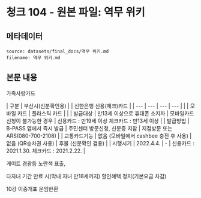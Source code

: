 # 청크 104 - 원본 파일: 역무 위키

## 메타데이터

```
source: datasets/final_docs/역무 위키.md
filename: 역무 위키.md
```

## 본문 내용

가족사랑카드

| 구분 | 부산시(신분확인용) | | 신한은행 신용(체크)카드 | | --- | --- | --- | --- | | | 모바일 카드 | 플라스틱 카드 | | | 발급대상 | 만13세 이상으로 휴대폰 소지자 | 모바일카드 신청이 불가능한 경우 | 신용카드 : 만19세 이상 체크카드 : 만13세 이상 | | 발급방법 | B-PASS 앱에서 즉시 발급 | 주민센터 방문신청, 신분증 지참 | 지점방문 또는 ARS(080-700-2108) | | 교통카드기능 | 없음 (모바일에서 cashbee 충전 후 사용) | 없음 (QR승차권 사용) | 후불 (신분확인 겸용) | | 시행시기 | 2022.4.4. | - | 신용카드 : 2021.1.30. 체크카드 : 2021.2.22. |

게이트 경광등 노란색 표출,

다자녀 기간 만료 시(막내 자녀 만18세까지) 할인혜택 정지(기본요금 차감)

10강 이중개표 운임반환